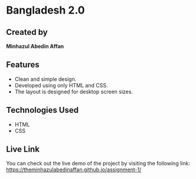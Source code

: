 # Bangladesh 2.0

## Created by
**Minhazul Abedin Affan**

## Features
- Clean and simple design.
- Developed using only HTML and CSS.
- The layout is designed for desktop screen sizes.

## Technologies Used
- HTML
- CSS

## Live Link

You can check out the live demo of the project by visiting the following link: https://theminhazulabedinaffan.github.io/assignment-1/
